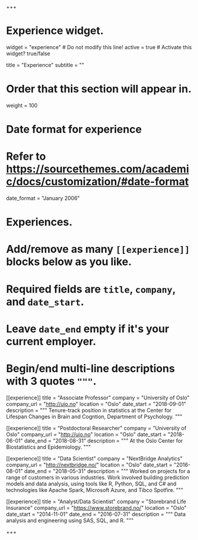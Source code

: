 +++
# Experience widget.
widget = "experience"  # Do not modify this line!
active = true  # Activate this widget? true/false

title = "Experience"
subtitle = ""

# Order that this section will appear in.
weight = 100

# Date format for experience
#   Refer to https://sourcethemes.com/academic/docs/customization/#date-format
date_format = "January 2006"

# Experiences.
#   Add/remove as many `[[experience]]` blocks below as you like.
#   Required fields are `title`, `company`, and `date_start`.
#   Leave `date_end` empty if it's your current employer.
#   Begin/end multi-line descriptions with 3 quotes `"""`.

[[experience]]
  title = "Associate Professor"
  company = "University of Oslo"
  company_url = "http://uio.no"
  location = "Oslo"
  date_start = "2018-09-01"
  description = """ 
  Tenure-track position in statistics at the Center for Lifespan Changes in Brain and Cogntion, Department of Psychology.
  """
  

[[experience]]
  title = "Postdoctoral Researcher"
  company = "University of Oslo"
  company_url = "http://uio.no"
  location = "Oslo"
  date_start = "2018-06-01"
  date_end = "2018-08-31"
  description = """ 
  At the Oslo Center for Biostatistics and Epidemiology.
  """

[[experience]]
  title = "Data Scientist"
  company = "NextBridge Analytics"
  company_url = "http://nextbridge.no/"
  location = "Oslo"
  date_start = "2016-08-01"
  date_end = "2018-05-31"
  description = """
  Worked on projects for a range of customers in various industries. Work involved building prediction models and data analysis, using tools like R, Python, SQL, and C# and technologies like Apache Spark, Microsoft Azure, and Tibco Spotfire.
  """
  

[[experience]]
  title = "Analyst/Data Scientist"
  company = "Storebrand Life Insurance"
  company_url = "https://www.storebrand.no/"
  location = "Oslo"
  date_start = "2014-11-01"
  date_end = "2016-07-31"
  description = """
  Data analysis and engineering using SAS, SQL, and R.
  """


+++
